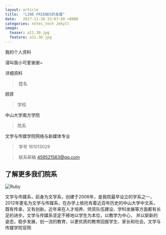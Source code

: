```yaml
---
layout: article
title:  "LINE FRIENDS的发展"
date:   2017-11-30 22:07:50 +0800
categories: notes_tech Jekyll
image:
  teaser: a11.30.jpg
  feature: a11.30.jpg
---
```

我的个人资料


请叫我小可爱谢谢~



详细资料
>  姓名

顾菲

> 学校

中山大学南方学院

>  院系

文学与传媒学院网络与新媒体专业

>  学号
161013029

>  联系邮箱
459521563@qq.com

## 了解更多我们院系
![Ruby](https://www.ruby-lang.org/images/xxlogo.jpg)

文学与传媒系，前身为文学系，创建于2006年，是我院最早设立的学系之一，2012年更名为文学与传媒系，在办学上依托有着近百年历史的中山大学中文系，既有传承，又有创新。近年来在人才培养、师资队伍建设、学科发展等方面都有长足的进步。文学与传媒系坚定不移地以学生为本位，以教学为中心， 并以崭新的姿态，稳步发展，创一流的教育，以更优质的教育回报学生、家长和社会。文学与传媒学院官网<a href = 'http://wcx.nfu.edu.cn/'>

   

